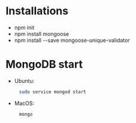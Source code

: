 # Installations

<ul>
    <li> npm init
    <li> npm install mongoose
    <li> npm install --save mongoose-unique-validator
</ul>

# MongoDB start

<ul>
    <li> Ubuntu:
</ul>

```sh
     sudo service mongod start
``` 
<ul>
    <li> MacOS:
</ul>

```sh
     mongo
```